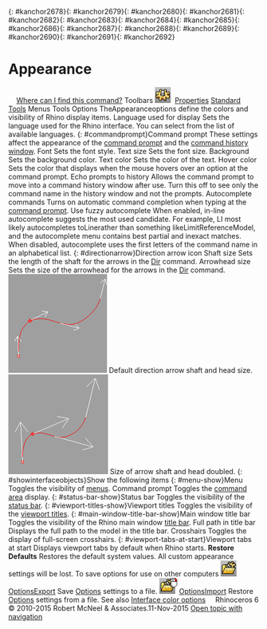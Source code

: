 ---
---

{: #kanchor2678}{: #kanchor2679}{: #kanchor2680}{: #kanchor2681}{: #kanchor2682}{: #kanchor2683}{: #kanchor2684}{: #kanchor2685}{: #kanchor2686}{: #kanchor2687}{: #kanchor2688}{: #kanchor2689}{: #kanchor2690}{: #kanchor2691}{: #kanchor2692}
# Appearance
 [![images/transparent.gif](images/transparent.gif)Where can I find this command?](javascript:void(0);) Toolbars
![images/options.png](images/options.png) [Properties](properties-toolbar.html)  [Standard](standard-toolbar.html)  [Tools](tools-toolbar.html) 
Menus
Tools
Options
TheAppearanceoptions define the colors and visibility of Rhino display items.
Language used for display
Sets the language used for the Rhino interface. You can select from the list of available languages.
{: #commandprompt}Command prompt
These settings affect the appearance of the [command prompt](rhino-window.html#appwindow-commandprompt) and the [command history window](rhino-window.html#appwindow-commandhistory).
Font
Sets the font style.
Text size
Sets the font size.
Background
Sets the background color.
Text color
Sets the color of the text.
Hover color
Sets the color that displays when the mouse hovers over an option at the command prompt.
Echo prompts to history
Allows the command prompt to move into a command history window after use. Turn this off to see only the command name in the history window and not the prompts.
Autocomplete commands
Turns on automatic command completion when typing at the [command prompt](rhino-window.html#appwindow-commandprompt).
Use fuzzy autocomplete
When enabled, in-line autocomplete suggests the most used candidate. For example, LI most likely autocompletes toLinerather than something likeLimitReferenceModel, and the autocomplete menu contains best partial and inexact matches.
When disabled, autocomplete uses the first letters of the command name in an alphabetical list.
{: #directionarrow}Direction arrow icon
Shaft size
Sets the length of the shaft for the arrows in the [Dir](dir.html) command.
Arrowhead size
Sets the size of the arrowhead for the arrows in the [Dir](dir.html) command.
![images/arrowheadsize-001.png](images/arrowheadsize-001.png)
Default direction arrow shaft and head size.
![images/arrowheadsize-002.png](images/arrowheadsize-002.png)
Size of arrow shaft and head doubled.
{: #showinterfaceobjects}Show the following items
{: #menu-show}Menu
Toggles the visibility of [menus](rhino-window.html#appwindow-menus).
Command prompt
Toggles the [command area](rhino-window.html#appwindow-commandprompt) display.
{: #status-bar-show}Status bar
Toggles the visibility of the [status bar](rhino-window.html#appwindow-statusbar).
{: #viewport-titles-show}Viewport titles
Toggles the visibility of the [viewport titles](rhino-window.html#appwindow-viewporttitle).
{: #main-window-title-bar-show}Main window title bar
Toggles the visibility of the Rhino main window [title bar](rhino-window.html#appwindow-title).
Full path in title bar
Displays the full path to the model in the title bar.
Crosshairs
Toggles the display of full-screen crosshairs.
{: #viewport-tabs-at-start}Viewport tabs at start
Displays viewport tabs by default when Rhino starts.
 **Restore Defaults** 
Restores the default system values. All custom appearance settings will be lost.
To save options for use on other computers
![images/optionsexport.png](images/optionsexport.png) [OptionsExport](optionsexport.html) 
Save [Options](options.html) settings to a file.
![images/optionsimport.png](images/optionsimport.png) [OptionsImport](optionsexport.html#optionsimport) 
Restore [Options](options.html) settings from a file.
See also
 [Interface color options](appearance-colors.html) 
&#160;
&#160;
Rhinoceros 6 © 2010-2015 Robert McNeel &amp; Associates.11-Nov-2015
 [Open topic with navigation](appearance.html) 


